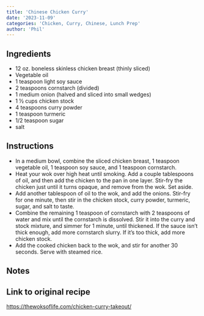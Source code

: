 ```yaml
---
title: 'Chinese Chicken Curry'
date: '2023-11-09'
categories: 'Chicken, Curry, Chinese, Lunch Prep'
author: 'Phil'
---
```


## Ingredients 

- 12 oz. boneless skinless chicken breast
(thinly sliced)
- Vegetable oil
- 1 teaspoon light soy sauce
- 2 teaspoons cornstarch (divided)
- 1 medium onion (halved and sliced into small wedges)
- 1 ½ cups chicken stock
- 4 teaspoons curry powder
- 1 teaspoon turmeric
- 1/2 teaspoon sugar
- salt

## Instructions

- In a medium bowl, combine the sliced chicken breast, 1 teaspoon vegetable oil, 1 teaspoon soy sauce, and 1 teaspoon cornstarch.
- Heat your wok over high heat until smoking. Add a couple tablespoons of oil, and then add the chicken to the pan in one layer. Stir-fry the chicken just until it turns opaque, and remove from the wok. Set aside.
- Add another tablespoon of oil to the wok, and add the onions. Stir-fry for one minute, then stir in the chicken stock, curry powder, turmeric, sugar, and salt to taste.
- Combine the remaining 1 teaspoon of cornstarch with 2 teaspoons of water and mix until the cornstarch is dissolved. Stir it into the curry and stock mixture, and simmer for 1 minute, until thickened. If the sauce isn’t thick enough, add more cornstarch slurry. If it’s too thick, add more chicken stock.
- Add the cooked chicken back to the wok, and stir for another 30 seconds. Serve with steamed rice.



## Notes



## Link to original recipe
https://thewoksoflife.com/chicken-curry-takeout/
